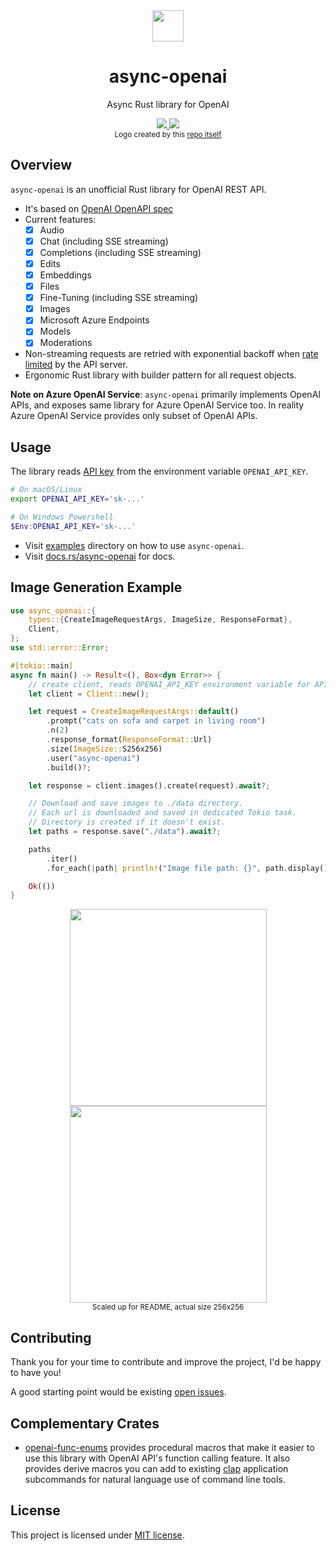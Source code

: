 <div align="center">
  <a href="https://docs.rs/async-openai">
  <img width="50px" src="https://raw.githubusercontent.com/64bit/async-openai/assets/create-image-b64-json/img-1.png" />
  </a>
</div>
<h1 align="center"> async-openai </h1>
<p align="center"> Async Rust library for OpenAI </p>
<div align="center">
    <a href="https://crates.io/crates/async-openai">
    <img src="https://img.shields.io/crates/v/async-openai.svg" />
    </a>
    <a href="https://docs.rs/async-openai">
    <img src="https://docs.rs/async-openai/badge.svg" />
    </a>
</div>
<div align="center">
<sub>Logo created by this <a href="https://github.com/64bit/async-openai/tree/main/examples/create-image-b64-json">repo itself</a></sub>
</div>

## Overview

`async-openai` is an unofficial Rust library for OpenAI REST API.

- It's based on [OpenAI OpenAPI spec](https://github.com/openai/openai-openapi)
- Current features:
  - [x] Audio
  - [x] Chat (including SSE streaming)
  - [x] Completions (including SSE streaming)
  - [x] Edits
  - [x] Embeddings
  - [x] Files
  - [x] Fine-Tuning (including SSE streaming)
  - [x] Images
  - [x] Microsoft Azure Endpoints
  - [x] Models
  - [x] Moderations
- Non-streaming requests are retried with exponential backoff when [rate limited](https://platform.openai.com/docs/guides/rate-limits) by the API server.
- Ergonomic Rust library with builder pattern for all request objects.

**Note on Azure OpenAI Service**:  `async-openai` primarily implements OpenAI APIs, and exposes same library for Azure OpenAI Service too. In reality Azure OpenAI Service provides only subset of OpenAI APIs.
## Usage

The library reads [API key](https://platform.openai.com/account/api-keys) from the environment variable `OPENAI_API_KEY`.

```bash
# On macOS/Linux
export OPENAI_API_KEY='sk-...'
```

```powershell
# On Windows Powershell
$Env:OPENAI_API_KEY='sk-...'
```

- Visit [examples](https://github.com/64bit/async-openai/tree/main/examples) directory on how to use `async-openai`.
- Visit [docs.rs/async-openai](https://docs.rs/async-openai) for docs.

## Image Generation Example

```rust
use async_openai::{
    types::{CreateImageRequestArgs, ImageSize, ResponseFormat},
    Client,
};
use std::error::Error;

#[tokio::main]
async fn main() -> Result<(), Box<dyn Error>> {
    // create client, reads OPENAI_API_KEY environment variable for API key.
    let client = Client::new();

    let request = CreateImageRequestArgs::default()
        .prompt("cats on sofa and carpet in living room")
        .n(2)
        .response_format(ResponseFormat::Url)
        .size(ImageSize::S256x256)
        .user("async-openai")
        .build()?;

    let response = client.images().create(request).await?;

    // Download and save images to ./data directory.
    // Each url is downloaded and saved in dedicated Tokio task.
    // Directory is created if it doesn't exist.
    let paths = response.save("./data").await?;

    paths
        .iter()
        .for_each(|path| println!("Image file path: {}", path.display()));

    Ok(())
}
```

<div align="center">
  <img width="315" src="https://raw.githubusercontent.com/64bit/async-openai/assets/create-image/img-1.png" />
  <img width="315" src="https://raw.githubusercontent.com/64bit/async-openai/assets/create-image/img-2.png" />
  <br/>
  <sub>Scaled up for README, actual size 256x256</sub>
</div>

## Contributing

Thank you for your time to contribute and improve the project, I'd be happy to have you!

A good starting point would be existing [open issues](https://github.com/64bit/async-openai/issues).

## Complementary Crates
- [openai-func-enums](https://github.com/frankfralick/openai-func-enums) provides procedural macros that make it easier to use this library with OpenAI API's function calling feature. It also provides derive macros you can add to existing [clap](https://github.com/clap-rs/clap) application subcommands for natural language use of command line tools.

## License

This project is licensed under [MIT license](https://github.com/64bit/async-openai/blob/main/LICENSE).

